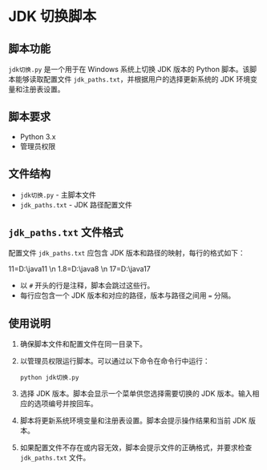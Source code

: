 # JDK 切换脚本

## 脚本功能

`jdk切换.py` 是一个用于在 Windows 系统上切换 JDK 版本的 Python 脚本。该脚本能够读取配置文件 `jdk_paths.txt`，并根据用户的选择更新系统的 JDK 环境变量和注册表设置。

## 脚本要求

- Python 3.x
- 管理员权限

## 文件结构

- `jdk切换.py` - 主脚本文件
- `jdk_paths.txt` - JDK 路径配置文件

## `jdk_paths.txt` 文件格式

配置文件 `jdk_paths.txt` 应包含 JDK 版本和路径的映射，每行的格式如下：

11=D:\java11 \n
1.8=D:\java8 \n
17=D:\java17

- 以 `#` 开头的行是注释，脚本会跳过这些行。
- 每行应包含一个 JDK 版本和对应的路径，版本与路径之间用 `=` 分隔。

## 使用说明

1. 确保脚本文件和配置文件在同一目录下。
2. 以管理员权限运行脚本。可以通过以下命令在命令行中运行：

    ```shell
    python jdk切换.py
    ```

3. 选择 JDK 版本。脚本会显示一个菜单供您选择需要切换的 JDK 版本。输入相应的选项编号并按回车。

4. 脚本将更新系统环境变量和注册表设置。脚本会提示操作结果和当前 JDK 版本。

5. 如果配置文件不存在或内容无效，脚本会提示文件的正确格式，并要求检查 `jdk_paths.txt` 文件。



